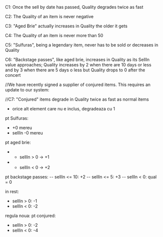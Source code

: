 C1: Once the sell by date has passed, Quality degrades twice as fast

C2: The Quality of an item is never negative

C3: "Aged Brie" actually increases in Quality the older it gets

C4: The Quality of an item is never more than 50

C5: "Sulfuras", being a legendary item, never has to be sold or decreases in Quality

C6: "Backstage passes", like aged brie, increases in Quality as its SellIn value approaches; Quality increases by 2 when there are 10 days or less and by 3 when there are 5 days o less but Quality drops to 0 after the concert

//We have recently signed a supplier of conjured items. This requires an update to our system:

//C7: "Conjured" items degrade in Quality twice as fast as normal items


- orice alt element care nu e inclus, degradeaza cu 1

pt Sulfuras:
- +0 mereu
- sellIn -0 mereu


pt aged brie:
- - sellIn > 0 -> +1
- - sellIn < 0 -> +2


pt backstage passes:
-- sellIn <= 10: +2
-- sellIn <= 5: +3
-- sellIn < 0: qual = 0

in rest:
- sellIn > 0: -1
- sellIn < 0: -2



regula noua:
  pt conjured:
- sellIn > 0: -2
- sellIn < 0: -4